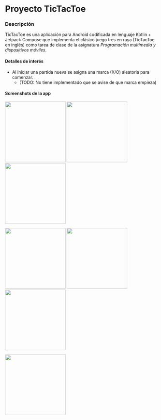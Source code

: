# Proyecto TicTacToe

### Descripción

TicTacToe es una aplicación para Android codificada en lenguaje Kotlin + Jetpack Compose que implementa el clásico juego tres en raya (TicTacToe en inglés) como tarea de clase de la asignatura *Programación multimedia y dispositivos móviles*.

#### Detalles de interés

- Al iniciar una partida nueva se asigna una marca (X/O) aleatoria para comenzar.
  - (TODO: No tiene implementado que se avise de que marca empieza)

#### Screenshots de la app

[<img src="https://imagenes.genol.es/git/tictactoe/000.jpg" width="200">](https://imagenes.genol.es/git/tictactoe/000.jpg "Screenshot")
[<img src="https://imagenes.genol.es/git/tictactoe/001.jpg" width="200">](https://imagenes.genol.es/git/tictactoe/001.jpg "Screenshot")
[<img src="https://imagenes.genol.es/git/tictactoe/002.jpg" width="200">](https://imagenes.genol.es/git/tictactoe/002.jpg "Screenshot")

[<img src="https://imagenes.genol.es/git/tictactoe/003.jpg" width="200">](https://imagenes.genol.es/git/tictactoe/003.jpg "Screenshot")
[<img src="https://imagenes.genol.es/git/tictactoe/004.jpg" width="200">](https://imagenes.genol.es/git/tictactoe/004.jpg "Screenshot")
[<img src="https://imagenes.genol.es/git/tictactoe/005.jpg" width="200">](https://imagenes.genol.es/git/tictactoe/005.jpg "Screenshot")

[<img src="https://imagenes.genol.es/git/tictactoe/006.jpg" height="200">](https://imagenes.genol.es/git/tictactoe/006.jpg "Screenshot")
